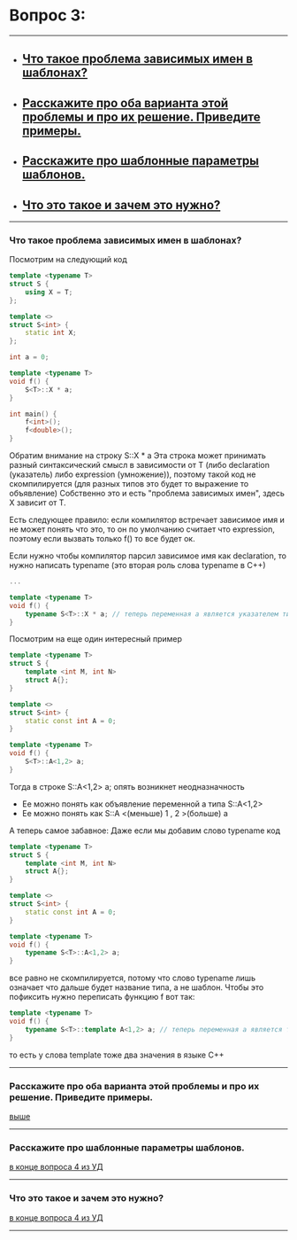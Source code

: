 # Вопрос 3: 

---

- ## [Что такое проблема зависимых имен в шаблонах?](#title1) 
- ## [Расскажите про оба варианта этой проблемы и про их решение. Приведите примеры.](#title2)
- ## [Расскажите про шаблонные параметры шаблонов.](#title3)
- ## [Что это такое и зачем это нужно?](#title4) 

---

### <a id="title1">Что такое проблема зависимых имен в шаблонах?</a>

Посмотрим на следующий код

```c++
template <typename T>
struct S {
    using X = T;
};

template <>
struct S<int> {
    static int X; 
};

int a = 0;

template <typename T>
void f() {
    S<T>::X * a;
}

int main() {
    f<int>();
    f<double>();
}
```

Обратим внимание на строку S::X * a
Эта строка может принимать разный синтаксический смысл в зависимости от T (либо declaration (указатель) либо expression (умножение)), поэтому такой код не скомпилируется (для разных типов это будет то выражение то объявление)
Собственно это и есть "проблема зависимых имен", здесь X зависит от T.

Есть следующее правило: если компилятор встречает зависимое имя и не может понять что это, то он по умолчанию считает что expression, поэтому если вызвать только f() то все будет ок.

Если нужно чтобы компилятор парсил зависимое имя как declaration, то нужно написать typename (это вторая роль слова typename в C++)

```c++
...

template <typename T>
void f() {
    typename S<T>::X * a; // теперь переменная а является указателем типом S<T>::X
}
```

Посмотрим на еще один интересный пример

```c++
template <typename T>
struct S {
    template <int M, int N>
    struct A{};
}

template <>
struct S<int> {
    static const int A = 0;
}

template <typename T>
void f() {
    S<T>::A<1,2> a;
}
```

Тогда в строке S<T>::A<1,2> a; опять возникнет неодназначность
- Ее можно понять как объявление переменной a типа S<T>::A<1,2>
- Ее можно понять как S<T>::A <(меньше) 1 , 2 >(больше) a

А теперь самое забавное:
Даже если мы добавим слово typename код

```c++
template <typename T>
struct S {
    template <int M, int N>
    struct A{};
}

template <>
struct S<int> {
    static const int A = 0;
}

template <typename T>
void f() {
    typename S<T>::A<1,2> a;
}
```

все равно не скомпилируется, потому что слово typename лишь означает что дальше будет название типа, а не шаблон. Чтобы это пофиксить нужно переписать функцию f вот так:

```c++
template <typename T>
void f() {
    typename S<T>::template A<1,2> a; // теперь переменная а является типом S<T>::A с шаблоном
}
```

то есть у слова template тоже два значения в языке C++

---

### <a id="title2">Расскажите про оба варианта этой проблемы и про их решение. Приведите примеры.</a>

[выше](#title2)

---

### <a id="title3">Расскажите про шаблонные параметры шаблонов.</a>

[в конце вопроса 4 из УД](https://github.com/HappyARL/cpp-guide/blob/main/%D0%92%D0%BE%D0%BF%D1%80%D0%BE%D1%81%D1%8B%20%D0%BD%D0%B0%20%D0%A3%D0%94/question4.md)

---

### <a id="title4">Что это такое и зачем это нужно?</a>

[в конце вопроса 4 из УД](https://github.com/HappyARL/cpp-guide/blob/main/%D0%92%D0%BE%D0%BF%D1%80%D0%BE%D1%81%D1%8B%20%D0%BD%D0%B0%20%D0%A3%D0%94/question4.md)

---
